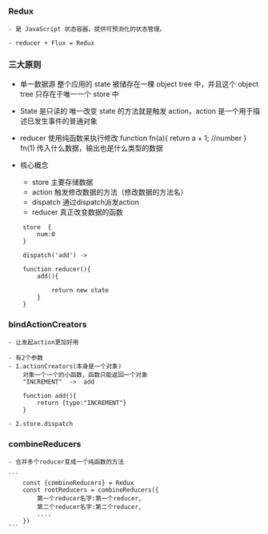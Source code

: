 ### Redux 
    - 是 JavaScript 状态容器，提供可预测化的状态管理。

    - reducer + Flux = Redux 

### 三大原则
- 单一数据源
    整个应用的 state 被储存在一棵 object tree 中，并且这个 object tree 只存在于唯一一个 store 中

- State 是只读的
    唯一改变 state 的方法就是触发 action，action 是一个用于描述已发生事件的普通对象

- reducer 使用纯函数来执行修改
    function fn(a){
        return a + 1;  //number
    }
    fn(1)
    传入什么数据，输出也是什么类型的数据


- 核心概念 
    - store  主要存储数据
    - action 触发修改数据的方法（修改数据的方法名）
    - dispatch 通过dispatch派发action
    - reducer 真正改变数据的函数


```
    store  {
        num:0
    }

    dispatch('add') -> 

    function reducer(){
        add(){

            return new state
        }
    }
```


### bindActionCreators  
    - 让发起action更加好用

    - 有2个参数
    - 1.actionCreators(本身是一个对象)
        对象一个一个的小函数，函数只能返回一个对象
        "INCREMENT"  ->  add

        function add(){
            return {type:"INCREMENT"}
        }

    - 2.store.dispatch

### combineReducers
    - 合并多个reducer变成一个纯函数的方法

    ```
        const {combineReducers} = Redux
        const rootReducers = combineReducers({
            第一个reducer名字:第一个reducer,
            第二个reducer名字:第二个reducer,
            ....
        })
    ```

        



    